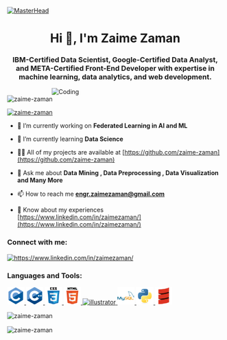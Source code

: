 [![MasterHead](https://miro.medium.com/v2/resize:fit:720/format:webp/1*b29pJKZqp6Jxb3rd9QlJiw.png)](https://zaime-zaman.io)
<h1 align="center">Hi 👋, I'm Zaime Zaman</h1>
<h3 align="center">IBM-Certified Data Scientist, Google-Certified Data Analyst, and META-Certified Front-End Developer with expertise in machine learning, data analytics, and web development.</h3>
<img align="right" alt="Coding" width="400" src="https://as2.ftcdn.net/v2/jpg/05/14/90/71/1000_F_514907168_ilk8aoAB4CsWxwayawucaKe4in5xBupW.jpg">

<p align="left"> <img src="https://komarev.com/ghpvc/?username=zaime-zaman&label=Profile%20views&color=0e75b6&style=flat" alt="zaime-zaman" /> </p>

<p align="left"> <a href="https://github.com/ryo-ma/github-profile-trophy"><img src="https://github-profile-trophy.vercel.app/?username=zaime-zaman" alt="zaime-zaman" /></a> </p>

- 🔭 I’m currently working on **Federated Learning in AI and ML**

- 🌱 I’m currently learning **Data Science**

- 👨‍💻 All of my projects are available at [https://github.com/zaime-zaman](https://github.com/zaime-zaman)

- 💬 Ask me about **Data Mining , Data Preprocessing , Data Visualization and Many More**

- 📫 How to reach me **engr.zaimezaman@gmail.com**

- 📄 Know about my experiences [https://www.linkedin.com/in/zaimezaman/](https://www.linkedin.com/in/zaimezaman/)

<h3 align="left">Connect with me:</h3>
<p align="left">
<a href="https://linkedin.com/in/https://www.linkedin.com/in/zaimezaman/" target="blank"><img align="center" src="https://raw.githubusercontent.com/rahuldkjain/github-profile-readme-generator/master/src/images/icons/Social/linked-in-alt.svg" alt="https://www.linkedin.com/in/zaimezaman/" height="30" width="40" /></a>
</p>

<h3 align="left">Languages and Tools:</h3>
<p align="left"> <a href="https://www.cprogramming.com/" target="_blank" rel="noreferrer"> <img src="https://raw.githubusercontent.com/devicons/devicon/master/icons/c/c-original.svg" alt="c" width="40" height="40"/> </a> <a href="https://www.w3schools.com/cpp/" target="_blank" rel="noreferrer"> <img src="https://raw.githubusercontent.com/devicons/devicon/master/icons/cplusplus/cplusplus-original.svg" alt="cplusplus" width="40" height="40"/> </a> <a href="https://www.w3schools.com/css/" target="_blank" rel="noreferrer"> <img src="https://raw.githubusercontent.com/devicons/devicon/master/icons/css3/css3-original-wordmark.svg" alt="css3" width="40" height="40"/> </a> <a href="https://www.w3.org/html/" target="_blank" rel="noreferrer"> <img src="https://raw.githubusercontent.com/devicons/devicon/master/icons/html5/html5-original-wordmark.svg" alt="html5" width="40" height="40"/> </a> <a href="https://www.adobe.com/in/products/illustrator.html" target="_blank" rel="noreferrer"> <img src="https://www.vectorlogo.zone/logos/adobe_illustrator/adobe_illustrator-icon.svg" alt="illustrator" width="40" height="40"/> </a> <a href="https://www.mysql.com/" target="_blank" rel="noreferrer"> <img src="https://raw.githubusercontent.com/devicons/devicon/master/icons/mysql/mysql-original-wordmark.svg" alt="mysql" width="40" height="40"/> </a> <a href="https://www.python.org" target="_blank" rel="noreferrer"> <img src="https://raw.githubusercontent.com/devicons/devicon/master/icons/python/python-original.svg" alt="python" width="40" height="40"/> </a> <a href="https://www.scala-lang.org" target="_blank" rel="noreferrer"> <img src="https://raw.githubusercontent.com/devicons/devicon/master/icons/scala/scala-original.svg" alt="scala" width="40" height="40"/> </a> </p>

<p><img align="center" src="https://github-readme-stats.vercel.app/api/top-langs?username=zaime-zaman&show_icons=true&locale=en&layout=compact" alt="zaime-zaman" /></p>

<p><img align="center" src="https://github-readme-streak-stats.herokuapp.com/?user=zaime-zaman&" alt="zaime-zaman" /></p>
